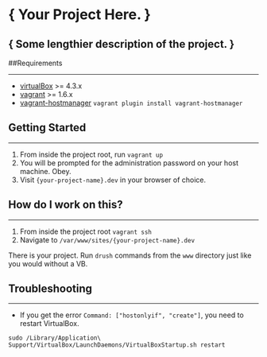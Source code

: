 # { Your Project Here. }
## { Some lengthier description of the project. }

##Requirements

------------
* [virtualBox](https://www.virtualbox.org/wiki/Downloads) >= 4.3.x
* [vagrant](http://downloads.vagrantup.com/) >= 1.6.x
* [vagrant-hostmanager](https://github.com/smdahlen/vagrant-hostmanager) `vagrant plugin install vagrant-hostmanager`

## Getting Started

------------------

1. From inside the project root, run `vagrant up`
2. You will be prompted for the administration password on your host machine. Obey.
3. Visit `{your-project-name}.dev` in your browser of choice.

## How do I work on this?

------------------

1. From inside the project root `vagrant ssh`
2. Navigate to `/var/www/sites/{your-project-name}.dev`

There is your project. Run `drush` commands from the `www` directory just like you would without a VB.

## Troubleshooting

------------------

* If you get the error `Command: ["hostonlyif", "create"]`, you need to restart VirtualBox.

```
sudo /Library/Application\ Support/VirtualBox/LaunchDaemons/VirtualBoxStartup.sh restart
```


